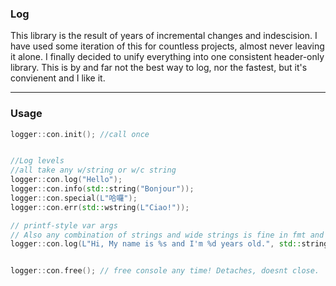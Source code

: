 ### Log
This library is the result of years of incremental changes and indescision. I have used some iteration of this for countless projects, almost never leaving it alone. I finally decided to unify everything into one consistent header-only library. This is by and far not the best way to log, nor the fastest, but it's convienent and I like it.

---
### Usage

```cpp
logger::con.init(); //call once


//Log levels
//all take any w/string or w/c string
logger::con.log("Hello");
logger::con.info(std::string("Bonjour"));
logger::con.special(L"哈囉");
logger::con.err(std::wstring(L"Ciao!"));

// printf-style var args
// Also any combination of strings and wide strings is fine in fmt and var args!
logger::con.log(L"Hi, My name is %s and I'm %d years old.", std::string("Dante"), 32);


logger::con.free(); // free console any time! Detaches, doesnt close.
```
